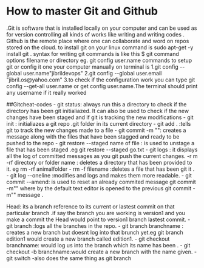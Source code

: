 <h1>How to master Git and Github </h1>

<p>
.Git is software that is installed locally on your computer and can be used as for version controlling all kinds of works like writing and writing codes .
Github is the remote place where one can collaborate and word on repos stored on the cloud.
to install git on your linux command is sudo apt-get -y install git .
<bold> syntax for writing git commands is like this  $ git command options filename or directory eg. git config user.name</bold>
commands to setup git or config it one your computer manually on terminal is 1.git config --global user.name"jibrildevops"
2.git config --global user.email "jibril.os@yahoo.com"
3.to check if the configuration work you can type git config --get-all user.name or get config user.name.The terminal should 
print any username if it really worked  
</p>
##Gitcheat-codes
- git status: always run this a directory to check if the  directory has been git initialiazed. It can also be used 
to check  if the new changes have been staged and if git is tracking the new modifications 
- git init : initialiazes a git repo .git folder in its current directory
- git add . :tells git to track the new changes made to a file 
- git commit  -m "": creates a message along with the files that have been stagged and ready to be pushed to the repo
-  git restore --staged name of file : is used to unstage a file that has been staged .eg git restore --staged go.txt
- git logs : it displays all the log of committed messages as you git push the current changes.
-r m -rf  directory or folder name : deletes a directory that has been provided to it. eg rm -rf  animalfolder
- rm -f  filename :deletes a file that has been git it . 
- git log --oneline :modifies and logs and makes them more readable.
- git commit  --amend: is used to reset an already  commited message  git commit -m"" where by the default text editor is opened to the previous git commit -m"" message  .

<p> Head: its a branch reference to its current or lastest commit on that particular branch .if say the branch you are working is 
version1 and you make a commit the  Head would point to version1 branch lastest commit.
- git branch :logs all the branches in the repo.
- git branch branchname : creates a new branch but doesnt log into that brunch yet.eg git branch edition1 would create a new branch called edition1.
- git checkout branchname: would log us into the branch which its name has been .
- git checkout -b branchname:would create a new branch with the name given.
- git switch -also does the same thing as git branch 
 </p>
